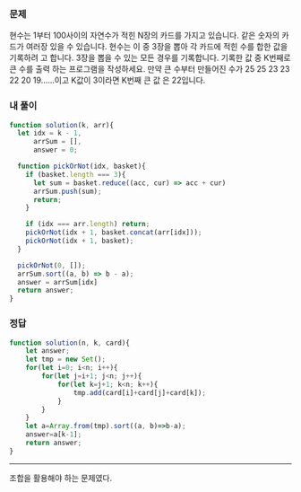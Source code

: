 ### 문제
현수는 1부터 100사이의 자연수가 적힌 N장의 카드를 가지고 있습니다. 같은 숫자의 카드가 여러장 있을 수 있습니다. 현수는 이 중 3장을 뽑아 각 카드에 적힌 수를 합한 값을 기록하려 고 합니다. 3장을 뽑을 수 있는 모든 경우를 기록합니다. 기록한 값 중 K번째로 큰 수를 출력 하는 프로그램을 작성하세요.
만약 큰 수부터 만들어진 수가 25 25 23 23 22 20 19......이고 K값이 3이라면 K번째 큰 값 은 22입니다.


### 내 풀이
```js
function solution(k, arr){
  let idx = k - 1,
      arrSum = [],
      answer = 0;

  function pickOrNot(idx, basket){
    if (basket.length === 3){
      let sum = basket.reduce((acc, cur) => acc + cur)
      arrSum.push(sum);
      return;
    }

    if (idx === arr.length) return;
    pickOrNot(idx + 1, basket.concat(arr[idx]));
    pickOrNot(idx + 1, basket);
  }

  pickOrNot(0, []);
  arrSum.sort((a, b) => b - a);
  answer = arrSum[idx]
  return answer;
}
```

### 정답
```js
function solution(n, k, card){
    let answer;
    let tmp = new Set();
    for(let i=0; i<n; i++){
        for(let j=i+1; j<n; j++){
            for(let k=j+1; k<n; k++){
                tmp.add(card[i]+card[j]+card[k]);
            }
        }
    }
    let a=Array.from(tmp).sort((a, b)=>b-a);
    answer=a[k-1];
    return answer;
}
```
---
조합을 활용해야 하는 문제였다.
